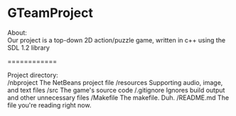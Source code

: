 GTeamProject
============

About:<br>
Our project is a top-down 2D action/puzzle game, written in c++ using the SDL 1.2 library

============

Project directory:<br>
/nbproject    The NetBeans project file
/resources    Supporting audio, image, and text files
/src          The game's source code
/.gitignore   Ignores build output and other unnecessary files
/Makefile     The makefile. Duh.
/README.md    The file you're reading right now.
